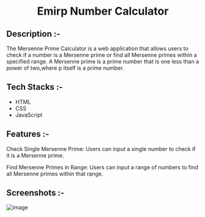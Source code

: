 # <p align="center">Emirp Number Calculator</p>

## Description :-

The Mersenne Prime Calculator is a web application that allows users to check if a number is a Mersenne prime or find all Mersenne primes within a specified range. A Mersenne prime is a prime number that is one less than a power of two,where p itself is a prime number.

## Tech Stacks :-

- HTML
- CSS
- JavaScript

## Features :-

Check Single Mersenne Prime: Users can input a single number to check if it is a Mersenne prime.

Find Mersenne Primes in Range: Users can input a range of numbers to find all Mersenne primes within that range.

## Screenshots :-
![image](https://github.com/user-attachments/assets/d008a274-9cdf-4541-876c-16b589063c7c)
